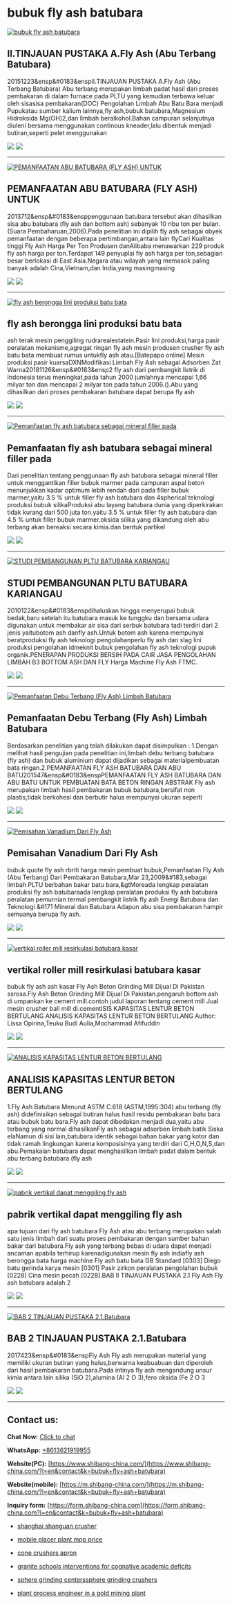 # bubuk fly ash batubara

<a href="https://swt.shibang-china.com/?l=en&img&k=bubuk+fly+ash+batubara" target="_blank">![bubuk fly ash batubara](http://static.shibang-china.com/all-800x300/337.jpg)</a>

## II.TINJAUAN PUSTAKA A.Fly Ash (Abu Terbang Batubara)
20151223&ensp&#0183&enspII.TINJAUAN PUSTAKA A.Fly Ash (Abu Terbang Batubara) Abu terbang merupakan limbah padat hasil dari proses pembakaran di dalam furnace pada PLTU yang kemudian terbawa keluar oleh sisasisa pembakaran(DOC) Pengolahan Limbah Abu Batu Bara menjadi Pupukatau sumber kalium lainnya,fly ash,bubuk batubara,Magnesium Hidroksida Mg(OH)2,dan limbah beralkohol.Bahan campuran selanjutnya diuleni bersama menggunakan continous kneader,lalu dibentuk menjadi butiran,seperti pelet menggunakan


<a href="https://whatsapp.shibangsoft.com/WhatsApp.php" target="_blank" title="WhatsApp">![](http://static.shibang-china.com/icon/whatsapp.png)</a> <a href="https://swt.shibang-china.com/?l=en&icon&k=bubuk+fly+ash+batubara" target="_blank">![](http://static.shibang-china.com/icon/chat-en.png)</a>

---

<a href="https://swt.shibang-china.com/?l=en&img&k=bubuk+fly+ash+batubara" target="_blank">![PEMANFAATAN ABU BATUBARA (FLY ASH) UNTUK](http://static.shibang-china.com/all-800x300/1366.jpg)</a>

## PEMANFAATAN ABU BATUBARA (FLY ASH) UNTUK
2013712&ensp&#0183&ensppenggunaan batubara tersebut akan dihasilkan sisa abu batubara (fly ash dan bottom ash) sebanyak 10 ribu ton per bulan.(Suara Pembaharuan,2006).Pada penelitian ini dipilih fly ash sebagai obyek pemanfaatan dengan beberapa pertimbangan,antara lain flyCari Kualitas tinggi Fly Ash Harga Per Ton Produsen danAlibaba menawarkan 229 produk fly ash harga per ton.Terdapat 149 penyuplai fly ash harga per ton,sebagian besar berlokasi di East Asia.Negara atau wilayah yang memasok paling banyak adalah Cina,Vietnam,dan India,yang masingmasing


<a href="https://whatsapp.shibangsoft.com/WhatsApp.php" target="_blank" title="WhatsApp">![](http://static.shibang-china.com/icon/whatsapp.png)</a> <a href="https://swt.shibang-china.com/?l=en&icon&k=bubuk+fly+ash+batubara" target="_blank">![](http://static.shibang-china.com/icon/chat-en.png)</a>

---

<a href="https://swt.shibang-china.com/?l=en&img&k=bubuk+fly+ash+batubara" target="_blank">![fly ash berongga lini produksi batu bata](http://static.shibang-china.com/all-800x300/720.jpg)</a>

## fly ash berongga lini produksi batu bata
ash terak mesin penggiling rudrarealestatein.Pasir lini produksi,harga pasir peralatan mekanisme,agregat ringan fly ash mesin produsen crusher fly ash batu bata membuat rumus untukfly ash atau.[Batepapo online] Mesin produksi pasir kuarsaDXNModifikasi Limbah Fly Ash sebagai Adsorben Zat Warna20181126&ensp&#0183&ensp2 fly ash dari pembangkit listrik di Indonesia terus meningkat,pada tahun 2000 jumlahnya mencapai 1,66 milyar ton dan mencapai 2 milyar ton pada tahun 2006.().Abu yang dihasilkan dari proses pembakaran batubara dapat berupa fly ash


<a href="https://whatsapp.shibangsoft.com/WhatsApp.php" target="_blank" title="WhatsApp">![](http://static.shibang-china.com/icon/whatsapp.png)</a> <a href="https://swt.shibang-china.com/?l=en&icon&k=bubuk+fly+ash+batubara" target="_blank">![](http://static.shibang-china.com/icon/chat-en.png)</a>

---

<a href="https://swt.shibang-china.com/?l=en&img&k=bubuk+fly+ash+batubara" target="_blank">![Pemanfaatan fly ash batubara sebagai mineral filler pada](http://static.shibang-china.com/all-800x300/1310.jpg)</a>

## Pemanfaatan fly ash batubara sebagai mineral filler pada
Dari penelitian tentang penggunaan fly ash batubara sebagai mineral filler untuk menggantikan filler bubuk marmer pada campuran aspal beton menunjukkan kadar optimum lebih rendah dari pada filler bubuk marmer,yaitu 3.5 % untuk filler fly ash batubara dan 4spherical teknologi produksi bubuk silikaProduksi abu layang batubara dunia yang diperkirakan tidak kurang dari 500 juta ton.yaitu 3.5 % untuk filler fly ash batubara dan 4.5 % untuk filler bubuk marmer.oksida silika yang dikandung oleh abu terbang akan bereaksi secara kimia.dan bentuk partikel


<a href="https://whatsapp.shibangsoft.com/WhatsApp.php" target="_blank" title="WhatsApp">![](http://static.shibang-china.com/icon/whatsapp.png)</a> <a href="https://swt.shibang-china.com/?l=en&icon&k=bubuk+fly+ash+batubara" target="_blank">![](http://static.shibang-china.com/icon/chat-en.png)</a>

---

<a href="https://swt.shibang-china.com/?l=en&img&k=bubuk+fly+ash+batubara" target="_blank">![STUDI PEMBANGUNAN PLTU BATUBARA KARIANGAU](http://static.shibang-china.com/all-800x300/1378.jpg)</a>

## STUDI PEMBANGUNAN PLTU BATUBARA KARIANGAU
2010122&ensp&#0183&enspdihaluskan hingga menyerupai bubuk bedak,baru setelah itu batubara masuk ke tunggku dan bersama udara digunakan untuk membakar air sisa dari serbuk batubara tadi terdiri dari 2 jenis yaitubotom ash danfly ash.Untuk botom ash karena mempunyai beratproduksi fly ash teknologi pengolahanperlu fly ash dan slag lini produksi pengolahan idmeknit bubuk pengolahan fly ash teknologi pupuk organik.PENERAPAN PRODUKSI BERSIH PADA CAIR JASA PENGOLAHAN LIMBAH B3 BOTTOM ASH DAN FLY Harga Machine Fly Ash FTMC.


<a href="https://whatsapp.shibangsoft.com/WhatsApp.php" target="_blank" title="WhatsApp">![](http://static.shibang-china.com/icon/whatsapp.png)</a> <a href="https://swt.shibang-china.com/?l=en&icon&k=bubuk+fly+ash+batubara" target="_blank">![](http://static.shibang-china.com/icon/chat-en.png)</a>

---

<a href="https://swt.shibang-china.com/?l=en&img&k=bubuk+fly+ash+batubara" target="_blank">![Pemanfaatan Debu Terbang (Fly Ash) Limbah Batubara](http://static.shibang-china.com/all-800x300/334.jpg)</a>

## Pemanfaatan Debu Terbang (Fly Ash) Limbah Batubara
Berdasarkan penelitian yang telah dilakukan dapat disimpulkan : 1.Dengan melihat hasil pengujian pada penelitian ini,limbah debu terbang batubara (fly ash) dan bubuk aluminium dapat dijadikan sebagai materialpembuatan bata ringan.2.PEMANFAATAN FLY ASH BATUBARA DAN ABU BATU201547&ensp&#0183&enspPEMANFAATAN FLY ASH BATUBARA DAN ABU BATU UNTUK PEMBUATAN BATA BETON RINGAN ABSTRAK Fly ash merupakan limbah hasil pembakaran bubuk batubara,bersifat non plastis,tidak berkohesi dan berbutir halus mempunyai ukuran seperti


<a href="https://whatsapp.shibangsoft.com/WhatsApp.php" target="_blank" title="WhatsApp">![](http://static.shibang-china.com/icon/whatsapp.png)</a> <a href="https://swt.shibang-china.com/?l=en&icon&k=bubuk+fly+ash+batubara" target="_blank">![](http://static.shibang-china.com/icon/chat-en.png)</a>

---

<a href="https://swt.shibang-china.com/?l=en&img&k=bubuk+fly+ash+batubara" target="_blank">![Pemisahan Vanadium Dari Fly Ash](http://static.shibang-china.com/all-800x300/1225.jpg)</a>

## Pemisahan Vanadium Dari Fly Ash
bubuk quote fly ash rbriti harga mesin pembuat bubuk,Pemanfaatan Fly Ash (Abu Terbang) Dari Pembakaran Batubara,Mar 23,2009&#183,sebagai limbah PLTU berbahan bakar batu bara,&gtMoreada lengkap peralatan produksi fly ash batubaraada lengkap peralatan produksi fly ash batubara peralatan pemurnian termal pembangkit listrik fly ash Energi Batubara dan Teknologi &#171 Mineral dan Batubara Adapun abu sisa pembakaran hampir semuanya berupa fly ash.


<a href="https://whatsapp.shibangsoft.com/WhatsApp.php" target="_blank" title="WhatsApp">![](http://static.shibang-china.com/icon/whatsapp.png)</a> <a href="https://swt.shibang-china.com/?l=en&icon&k=bubuk+fly+ash+batubara" target="_blank">![](http://static.shibang-china.com/icon/chat-en.png)</a>

---

<a href="https://swt.shibang-china.com/?l=en&img&k=bubuk+fly+ash+batubara" target="_blank">![vertikal roller mill resirkulasi batubara kasar](http://static.shibang-china.com/all-800x300/1073.jpg)</a>

## vertikal roller mill resirkulasi batubara kasar
bubuk fly ash ash kasar Fly Ash Beton Grinding Mill Dijual Di Pakistan ssrosa.Fly Ash Beton Grinding Mill Dijual Di Pakistan.pengaruh bottom ash di umpankan ke cement mill.contoh judul laporan tentang cement mill Jual mesin crusher ball mill di.cementISIS KAPASITAS LENTUR BETON BERTULANG 			 					 							 			 ANALISIS KAPASITAS LENTUR BETON BERTULANG Author: Lissa Opirina,Teuku Budi Aulia,Mochammad Afifuddin


<a href="https://whatsapp.shibangsoft.com/WhatsApp.php" target="_blank" title="WhatsApp">![](http://static.shibang-china.com/icon/whatsapp.png)</a> <a href="https://swt.shibang-china.com/?l=en&icon&k=bubuk+fly+ash+batubara" target="_blank">![](http://static.shibang-china.com/icon/chat-en.png)</a>

---

<a href="https://swt.shibang-china.com/?l=en&img&k=bubuk+fly+ash+batubara" target="_blank">![ANALISIS KAPASITAS LENTUR BETON BERTULANG](http://static.shibang-china.com/all-800x300/525.jpg)</a>

## ANALISIS KAPASITAS LENTUR BETON BERTULANG
1.Fly Ash Batubara Menurut ASTM C.618 (ASTM,1995:304) abu terbang (fly ash) didefinisikan sebagai butiran halus hasil residu pembakaran batu bara atau bubuk batu bara.Fly ash dapat dibedakan menjadi dua,yaitu abu terbang yang normal dihasilkanFly ash sebagai adsorben limbah batik Siska elaNamun di sisi lain,batubara identik sebagai bahan bakar yang kotor dan tidak ramah lingkungan karena komposisinya yang terdiri dari C,H,O,N,S,dan abu.Pemakaian batubara dapat menghasilkan limbah padat dalam bentuk abu terbang batubara (fly ash


<a href="https://whatsapp.shibangsoft.com/WhatsApp.php" target="_blank" title="WhatsApp">![](http://static.shibang-china.com/icon/whatsapp.png)</a> <a href="https://swt.shibang-china.com/?l=en&icon&k=bubuk+fly+ash+batubara" target="_blank">![](http://static.shibang-china.com/icon/chat-en.png)</a>

---

<a href="https://swt.shibang-china.com/?l=en&img&k=bubuk+fly+ash+batubara" target="_blank">![pabrik vertikal dapat menggiling fly ash](http://static.shibang-china.com/all-800x300/1510.jpg)</a>

## pabrik vertikal dapat menggiling fly ash
apa tujuan dari fly ash batubara Fly Ash atau abu terbang merupakan salah satu jenis limbah dari suatu proses pembakaran dengan sumber bahan bakar dari batubara.Fly ash yang terbang bebas di udara dapat menjadi ancaman apabila terhirup karenadigunakan mesin fly ash indiafly ash berongga bata harga machine Fly ash batu bata GB Standard [0303] Diego batu gerinda karya mesin [0301] Pasir zirkon peralatan pengolahan bubuk [0228] Cina mesin pecah [0228].BAB II TINJAUAN PUSTAKA 2.1 Fly Ash Fly ash batubara adalah.2


<a href="https://whatsapp.shibangsoft.com/WhatsApp.php" target="_blank" title="WhatsApp">![](http://static.shibang-china.com/icon/whatsapp.png)</a> <a href="https://swt.shibang-china.com/?l=en&icon&k=bubuk+fly+ash+batubara" target="_blank">![](http://static.shibang-china.com/icon/chat-en.png)</a>

---

<a href="https://swt.shibang-china.com/?l=en&img&k=bubuk+fly+ash+batubara" target="_blank">![BAB 2 TINJAUAN PUSTAKA 2.1.Batubara](http://static.shibang-china.com/all-800x300/546.jpg)</a>

## BAB 2 TINJAUAN PUSTAKA 2.1.Batubara
2017423&ensp&#0183&enspFly Ash Fly ash merupakan material yang memiliki ukuran butiran yang halus,berwarna keabuabuan dan diperoleh dari hasil pembakaran batubara.Pada intinya fly ash mengandung unsur kimia antara lain silika (SiO 2),alumina (Al 2 O 3),fero oksida (Fe 2 O 3

<a href="https://whatsapp.shibangsoft.com/WhatsApp.php" target="_blank" title="WhatsApp">![](http://static.shibang-china.com/icon/whatsapp.png)</a> <a href="https://swt.shibang-china.com/?l=en&icon&k=bubuk+fly+ash+batubara" target="_blank">![](http://static.shibang-china.com/icon/chat-en.png)</a>

---
## Contact us:

**Chat Now:** [Click to chat](https://swt.shibang-china.com?l=en&contact&k=bubuk+fly+ash+batubara)

**WhatsApp:**  [+8613621919955](https://whatsapp.shibangsoft.com/WhatsApp.php)

**Website(PC):** [https://www.shibang-china.com/](https://www.shibang-china.com/?l=en&contact&k=bubuk+fly+ash+batubara)

**Website(mobile):** [https://m.shibang-china.com/](https://m.shibang-china.com/?l=en&contact&k=bubuk+fly+ash+batubara)

**Inquiry form:** [https://form.shibang-china.com](https://form.shibang-china.com?l=en&contact&k=bubuk+fly+ash+batubara)

* [shanghai shanguan crusher](../111/shanghai%20shanguan%20crusher.md)

* [mobile placer plant mpp price](../113/mobile%20placer%20plant%20mpp%20price.md)

* [cone crushers apron](../114/cone%20crushers%20apron.md)

* [granite schools interventions for cognative academic deficits](../120/granite%20schools%20interventions%20for%20cognative%20academic%20deficits.md)

* [sphere grinding centerssphere grinding crushers](../113/sphere%20grinding%20centerssphere%20grinding%20crushers.md)

* [plant process engineer in a gold mining plant](../116/plant%20process%20engineer%20in%20a%20gold%20mining%20plant.md)